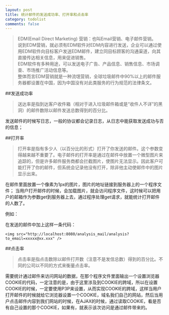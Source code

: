 ```yaml
---
layout: post
title: 统计邮件的发送成功率、打开率和点击率
category: todolist
comments: false
---
```

>EDM(Email Direct Marketing) 营销：也叫Email营销、电子邮件营销。  
说到EDM营销，就必须有EDM软件对EDM内容进行发送，企业可以通过使用EDM软件向目标客户发送EDM邮件，建立同目标顾客的沟通渠道，向其直接传达相关信息，用来促进销售。  
EDM软件有多种用途，可以发送电子广告、产品信息、销售信息、市场调查、市场推广活动信息等。  
整体而言EDM营销就是一种流氓营销，全球垃圾邮件中90%以上的邮件服务器都设置在中国，因为中国没有对此类服务的行为规范的法律条文。

##发送成功率

>送达率是指到达客户收件箱（相对于进入垃圾邮件箱或是“收件人不详”的黑洞）的邮件数除以邮件发送总数得到的百分比。

发送邮件的时候写日志，一般的协议都会记录日志，从日志中能获取发送成功与否的信息；

##打开率

>打开率是指有多少人（以百分比的形式）打开了你发送的邮件。这个参数变得越来越不重要了。电子邮件的打开率是通过在邮件中放置一个微型图片来追踪的，但是许多邮件服务商都会拦截图片，使图片无法显示。因此客户可能打开了你的邮件，但系统会记录他没有打开，除非他主动使邮件中的图片显示出来。

在邮件里面放置一个像素为1px的图片，图片的地址链接到服务器上的一个程序文件；
当用户打开邮件的时候，会加载图片，就会访问程序文件，这时候可以把用户的邮箱作为参数get到服务器上去，通过程序处理get请求，就能统计打开邮件的人数了。

例如：

在发送的邮件中加上这样一条代码：

```
<img src="http://localhost:8080/analysis_mail/analysis?to_email=xxxxx@xx.xxx" />

```
##点击率

>点击率是指点击数除以邮件打开数（注意不是发信总数）得到的百分比。不同的公司以不同的方式来衡量点击率。

需要统计通过邮件来访问网站的数据，在那个程序文件里面输出一个设置浏览器COOKIE的代码，一定注意的是，由于这里涉及到COOKIE的跨域，所以在设置COOKIE的时候，一定要使用P3P来设置，从而实现COOKIE的跨域，这样当用户打开邮件的时候就给它浏览器设置一个COOKIE，域名我们自己的网站，然后当用户点击邮件内容到我们网站的时候，在AJAX的时候，通过读取COOKIE，看是否有自己设置的那个COOKIE，如果有，就表示该次访问是通过邮件带来的。
